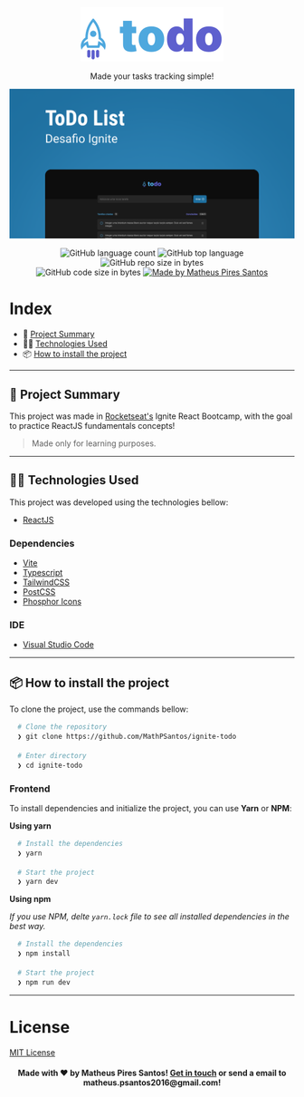 <p align="center">
  <img src="src/assets/logo.svg" />
  
  <p align="center">
  Made your tasks tracking simple!
  </p>

  <img src="src/assets/project_cover.png" width="1000px"/>
</p>

<p align="center">
  <img alt="GitHub language count" src="https://img.shields.io/github/languages/count/MathPSantos/ignite-todo?color=blue">

  <img alt="GitHub top language" src="https://img.shields.io/github/languages/top/MathPSantos/ignite-todo?logo=typescript">

  <img alt="GitHub repo size in bytes" src="https://img.shields.io/github/repo-size/MathPSantos/ignite-todo?color=blue">

  <br>

  <img alt="GitHub code size in bytes" src="https://img.shields.io/github/last-commit/MathPSantos/ignite-todo">

  <a href="https://www.linkedin.com/in/mathpsantos/">
    <img alt="Made by Matheus Pires Santos" src="https://img.shields.io/badge/made%20by-MathPSantos-%2304D361?color=lightgrey">
  </a>
</p>

 
# Index

- :rocket: [Project Summary](#rocket-project-summary)
- 👨‍💻️ [Technologies Used](#%EF%B8%8F-technologies-used)
- 📦️ [How to install the project](#%EF%B8%8F-how-to-install-the-project)

---

## :rocket: Project Summary

This project was made in [Rocketseat's](https://rocketseat.com.br/) Ignite React Bootcamp, with the goal to practice ReactJS fundamentals concepts!

> Made only for learning purposes.

---

## 👨‍💻️ Technologies Used

This project was developed using the technologies bellow:

  - [ReactJS](https://reactjs.org/)
  
### Dependencies
  - [Vite](https://vitejs.dev/)
  - [Typescript](https://www.typescriptlang.org/)
  - [TailwindCSS](https://tailwindcss.com/)
  - [PostCSS](https://postcss.org/)
  - [Phosphor Icons](https://phosphoricons.com/)

### IDE

  - [Visual Studio Code](https://code.visualstudio.com/)

---
 
## 📦️ How to install the project

To clone the project, use the commands bellow:

```bash
  # Clone the repository
  ❯ git clone https://github.com/MathPSantos/ignite-todo

  # Enter directory
  ❯ cd ignite-todo
```


### Frontend

To install dependencies and initialize the project, you can use **Yarn** or **NPM**:

**Using yarn**

```bash
  # Install the dependencies
  ❯ yarn

  # Start the project
  ❯ yarn dev
```

**Using npm**

*If you use NPM, delte `yarn.lock` file to see all installed dependencies in the best way.*

```bash  
  # Install the dependencies
  ❯ npm install

  # Start the project
  ❯ npm run dev
```

---

# License
[MIT License](/LICENSE)

<h4 align="center">
  Made with ❤️ by Matheus Pires Santos! <a href="https://www.linkedin.com/in/mathpsantos/">Get in touch</a> or send a email to matheus.psantos2016@gmail.com!
</h4>
